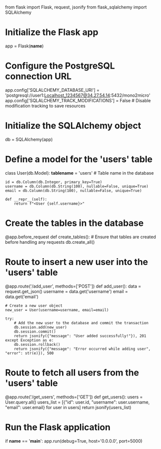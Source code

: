 from flask import Flask, request, jsonify
from flask_sqlalchemy import SQLAlchemy

# Initialize the Flask app
app = Flask(__name__)

# Configure the PostgreSQL connection URL
app.config['SQLALCHEMY_DATABASE_URI'] = 'postgresql://user1:Localhost_1234567@34.27.54.14:5432/mono2micro'
app.config['SQLALCHEMY_TRACK_MODIFICATIONS'] = False  # Disable modification tracking to save resources

# Initialize the SQLAlchemy object
db = SQLAlchemy(app)

# Define a model for the 'users' table
class User(db.Model):
    __tablename__ = 'users'  # Table name in the database
    
    id = db.Column(db.Integer, primary_key=True)
    username = db.Column(db.String(100), nullable=False, unique=True)
    email = db.Column(db.String(100), nullable=False, unique=True)

    def __repr__(self):
        return f"<User {self.username}>"

# Create the tables in the database
@app.before_request
def create_tables():
    # Ensure that tables are created before handling any requests
    db.create_all()

# Route to insert a new user into the 'users' table
@app.route('/add_user', methods=['POST'])
def add_user():
    data = request.get_json()
    username = data.get('username')
    email = data.get('email')

    # Create a new user object
    new_user = User(username=username, email=email)

    try:
        # Add the new user to the database and commit the transaction
        db.session.add(new_user)
        db.session.commit()
        return jsonify({"message": "User added successfully!"}), 201
    except Exception as e:
        db.session.rollback()
        return jsonify({"message": "Error occurred while adding user", "error": str(e)}), 500

# Route to fetch all users from the 'users' table
@app.route('/get_users', methods=['GET'])
def get_users():
    users = User.query.all()
    users_list = [{"id": user.id, "username": user.username, "email": user.email} for user in users]
    return jsonify(users_list)

# Run the Flask application
if __name__ == '__main__':
    app.run(debug=True, host='0.0.0.0', port=5000)
